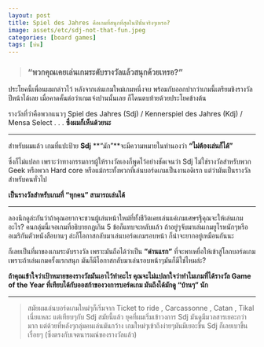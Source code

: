 ```yaml
---
layout: post
title: Spiel des Jahres คือเกมที่สนุกที่สุดในปีนั้นจริงๆเหรอ?
image: assets/etc/sdj-not-that-fun.jpeg
categories: [board games]
tags: [บ่น]
---
```

 
> ### **“พวกคุณเคยเล่นเกมระดับรางวัลแล้วสนุกด้วยเหรอ?”**

ประโยคนี้เพื่อนผมกล่าวไว้ หลังจากเล่นเกมใหม่เกมหนึ่งจบ พร้อมกับออกปากว่าเกมนี้เตรียมชิงรางวัลปีหน้าได้เลย เมื่อคาดคั้นต่อว่าเกมเจ๋งปานนั้นเลย ก็โดนตบท้ายด้วยประโยคข้างต้น

รางวัลที่ว่าคือพวกแนวๆ Spiel des Jahres (Sdj) / Kennerspiel des Jahres (Kdj) / Mensa Select 
.
.
.
**ซึ่งผมก็เห็นด้วยนะ**



---



สำหรับผมแล้ว เกมที่แปะป้าย **Sdj** **“มัก”**จะมีความหมายในทำนองว่า **“ไม่ต้องเล่นก็ได้”**

ซึ่งก็ไม่แปลก เพราะว่าทางกรรมการผู้ให้รางวัลเองก็พูดไว้อย่างชัดเจนว่า Sdj ไม่ใช่รางวัลสำหรับพวก Geek หรือพวก Hard core หรือแม้กระทั้งพวกที่เล่นบอร์ดเกมเป็นงานอดิเรก แต่ว่ามันเป็นรางวัลสำหรับคนทั่วไป

**เป็นรางวัลสำหรับเกมที่ “ทุกคน” สามารถเล่นได้**


---



ลองนึกดูล่ะกันว่าถ้าคุณอยากจะชวนผู้เล่นหน้าใหม่ที่ทั้งชีวิตเคยเล่นแค่เกมเศษรฐีคุณจะให้เล่นเกมอะไร? คนกลุ่มนี้เจอเกมที่อธิบายกฎเกิน 5 ข้อก็แทบจะหลับแล้ว ถ้าอยู่ๆจับมาเล่นเกมยูโรหนักๆหรืออเมริกันตัวหนังสือบานๆ ล่ะก็โอกาสกลับมาเล่นบอร์ดเกมรอบหน้า ก็น่าจะยากอยู่เหมือนกันนะ

ก็เลยเป็นที่มาของเกมระดับรางวัล เพราะมันถือได้ว่าเป็น **”ด่านแรก”** ที่จะพาเหยื่อให้เข้าสู่โลกบอร์ดเกม เพราะถ้าเล่นเกมครั้งแรกสนุก มันก็มีโอกาสกลับมาเล่นรอบหน้าๆมันก็มีใช่ไหมล่ะ?

**ถ้าคุณเข้าใจว่าเป้าหมายของรางวัลมันเอาไว้ทำอะไร คุณจะไม่แปลกใจว่าทำไมเกมที่ได้รางวัล Game of the Year ที่เทียบได้กับออสก้าของวงการบอร์ดเกม มันถึงได้มักดู “บ้านๆ” นัก**

---

> สมัยผมเล่นบอร์ดเกมใหม่ๆก็เริ่มจาก Ticket to ride , Carcassonne , Catan , Tikal เนี่ยแหละ แต่เทียบๆกับ Sdj สมัยนี้แล้ว ยุคที่ผมเริ่มเข้าวงการ Sdj มันดูมีมวลสารเยอะกว่ามาก แต่ด้วยที่หลังๆกลุ่มคนเล่นมันกว้าง เกมใหม่ๆเข้าถึงง่ายๆมันมีเยอะขึ้น Sdj ก็เลยเบาขึ้นเรื่อยๆ (ซึ่งตรงกับเจตนารมณ์ของรางวัลแล้ว)
